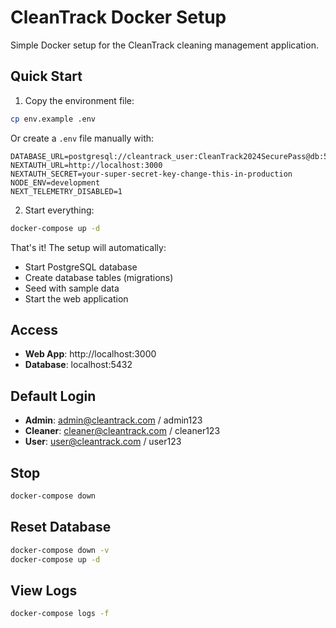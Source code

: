 # CleanTrack Docker Setup

Simple Docker setup for the CleanTrack cleaning management application.

## Quick Start

1. Copy the environment file:

```bash
cp env.example .env
```

Or create a `.env` file manually with:

```env
DATABASE_URL=postgresql://cleantrack_user:CleanTrack2024SecurePass@db:5432/cleantrack
NEXTAUTH_URL=http://localhost:3000
NEXTAUTH_SECRET=your-super-secret-key-change-this-in-production
NODE_ENV=development
NEXT_TELEMETRY_DISABLED=1
```

2. Start everything:

```bash
docker-compose up -d
```

That's it! The setup will automatically:
- Start PostgreSQL database
- Create database tables (migrations)
- Seed with sample data
- Start the web application

## Access

- **Web App**: http://localhost:3000
- **Database**: localhost:5432

## Default Login

- **Admin**: admin@cleantrack.com / admin123
- **Cleaner**: cleaner@cleantrack.com / cleaner123
- **User**: user@cleantrack.com / user123

## Stop

```bash
docker-compose down
```

## Reset Database

```bash
docker-compose down -v
docker-compose up -d
```

## View Logs

```bash
docker-compose logs -f
``` 